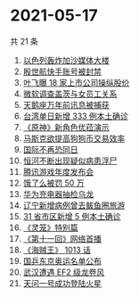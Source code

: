 # 2021-05-17

共 21 条

<!-- BEGIN -->
<!-- 最后更新时间 Mon May 17 2021 21:23:04 GMT+0800 (China Standard Time) -->

1. [以色列轰炸加沙媒体大楼](https://www.zhihu.com/search?q=以色列)
2. [殷世航快手账号被封禁](https://www.zhihu.com/search?q=殷世航)
3. [叶飞曝 18 家上市公司操纵股价](https://www.zhihu.com/search?q=叶飞)
4. [微软调查盖茨与女员工关系](https://www.zhihu.com/search?q=比尔盖茨)
5. [天鹅座万年前讯息被捕获](https://www.zhihu.com/search?q=天鹅座)
6. [台湾单日新增 333 例本土确诊](https://www.zhihu.com/search?q=台湾疫情)
7. [《原神》新角色优菈演示](https://www.zhihu.com/search?q=原神)
8. [马斯克欲提高狗狗币交易效率](https://www.zhihu.com/search?q=马斯克)
9. [国际不再恐同日](https://www.zhihu.com/search?q=国际不再恐同日)
10. [恒河不断出现疑似病患浮尸](https://www.zhihu.com/search?q=恒河)
11. [腾讯游戏年度发布会](https://www.zhihu.com/search?q=腾讯游戏)
12. [饿了么被罚 50 万](https://www.zhihu.com/search?q=饿了么)
13. [华为充电器抽检乌龙](https://www.zhihu.com/search?q=华为充电器)
14. [辽宁新增病例曾去鲅鱼圈旅游](https://www.zhihu.com/search?q=辽宁新增)
15. [31 省市区新增 5 例本土确诊](https://www.zhihu.com/search?q=31省市区新增)
16. [《灵笼》特别篇](https://www.zhihu.com/search?q=灵笼)
17. [《第十一回》网络首播](https://www.zhihu.com/search?q=第十一回)
18. [《海贼王》 1013 话](https://www.zhihu.com/search?q=海贼王)
19. [国乒东京奥运名单公布](https://www.zhihu.com/search?q=国乒奥运名单)
20. [武汉遭遇 EF2 级龙卷风](https://www.zhihu.com/search?q=武汉龙卷风)
21. [天问一号成功登陆火星](https://www.zhihu.com/search?q=天问一号)

<!-- END -->
